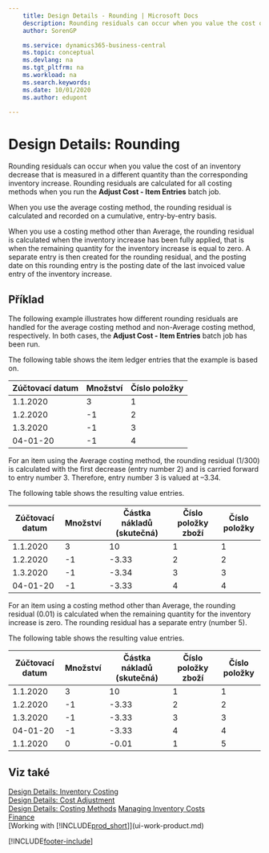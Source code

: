 ```yaml
---
    title: Design Details - Rounding | Microsoft Docs
    description: Rounding residuals can occur when you value the cost of an inventory decrease that is measured in a different quantity than the corresponding inventory increase. Rounding residuals are calculated for all costing methods when you run the **Adjust Cost - Item Entries** batch job.
    author: SorenGP

    ms.service: dynamics365-business-central
    ms.topic: conceptual
    ms.devlang: na
    ms.tgt_pltfrm: na
    ms.workload: na
    ms.search.keywords:
    ms.date: 10/01/2020
    ms.author: edupont

---
```

# Design Details: Rounding
Rounding residuals can occur when you value the cost of an inventory decrease that is measured in a different quantity than the corresponding inventory increase. Rounding residuals are calculated for all costing methods when you run the **Adjust Cost - Item Entries** batch job.

When you use the average costing method, the rounding residual is calculated and recorded on a cumulative, entry-by-entry basis.

When you use a costing method other than Average, the rounding residual is calculated when the inventory increase has been fully applied, that is when the remaining quantity for the inventory increase is equal to zero. A separate entry is then created for the rounding residual, and the posting date on this rounding entry is the posting date of the last invoiced value entry of the inventory increase.

## Příklad
The following example illustrates how different rounding residuals are handled for the average costing method and non-Average costing method, respectively. In both cases, the **Adjust Cost - Item Entries** batch job has been run.

The following table shows the item ledger entries that the example is based on.

| Zúčtovací datum | Množství | Číslo položky |
|------------------|--------------|---------------|  
| 1.1.2020 | 3 | 1 |
| 1.2.2020 | -1 | 2 |
| 1.3.2020 | -1 | 3 |
| 04-01-20 | -1 | 4 |

For an item using the Average costing method, the rounding residual (1/300) is calculated with the first decrease (entry number 2) and is carried forward to entry number 3. Therefore, entry number 3 is valued at –3.34.

The following table shows the resulting value entries.

| Zúčtovací datum | Množství | Částka nákladů (skutečná) | Číslo položky zboží | Číslo položky |
|------------------|--------------|----------------------------|---------------------------|---------------|  
| 1.1.2020 | 3 | 10 | 1 | 1 |
| 1.2.2020 | -1 | -3.33 | 2 | 2 |
| 1.3.2020 | -1 | -3.34 | 3 | 3 |
| 04-01-20 | -1 | -3.33 | 4 | 4 |

For an item using a costing method other than Average, the rounding residual (0.01) is calculated when the remaining quantity for the inventory increase is zero. The rounding residual has a separate entry (number 5).

The following table shows the resulting value entries.

| Zúčtovací datum | Množství | Částka nákladů (skutečná) | Číslo položky zboží | Číslo položky |
|------------------|--------------|----------------------------|---------------------------|---------------|  
| 1.1.2020 | 3 | 10 | 1 | 1 |
| 1.2.2020 | -1 | -3.33 | 2 | 2 |
| 1.3.2020 | -1 | -3.33 | 3 | 3 |
| 04-01-20 | -1 | -3.33 | 4 | 4 |
| 1.1.2020 | 0 | -0.01 | 1 | 5 |

## Viz také
[Design Details: Inventory Costing](design-details-inventory-costing.md)   
[Design Details: Cost Adjustment](design-details-cost-adjustment.md)   
[Design Details: Costing Methods](design-details-costing-methods.md)
[Managing Inventory Costs](finance-manage-inventory-costs.md)  
[Finance](finance.md)  
[Working with [!INCLUDE[prod_short](includes/prod_short.md)]](ui-work-product.md)


[!INCLUDE[footer-include](includes/footer-banner.md)]